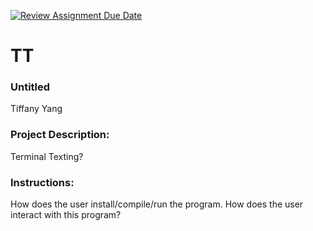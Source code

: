 [![Review Assignment Due Date](https://classroom.github.com/assets/deadline-readme-button-22041afd0340ce965d47ae6ef1cefeee28c7c493a6346c4f15d667ab976d596c.svg)](https://classroom.github.com/a/Vh67aNdh)
# TT

### Untitled

Tiffany Yang
       
### Project Description:

Terminal Texting?
  
### Instructions:

How does the user install/compile/run the program.
How does the user interact with this program?
